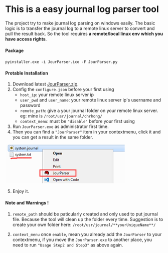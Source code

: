 # This is a easy journal log parser tool

The project try to make journal log parsing on windows easily. The basic logic is to transfer the journal log to a remote linux server to convert and pull the result back. So the tool requires **a remote/local linux env which you have access rights**.

#### Package
`pyinstaller.exe -i JourParser.ico -F JourParser.py`

#### Protable Installation
1. Download latest [JourParser.zip](https://github.com/chrhong/JourParser/releases/tag/v1.0).
2. Config the `configure.json` before your first using
    * `host_ip`: your remote linux server ip
    * `user_pwd` and `user_name`: your remote linux server ip's username and password
    * `remote_path`: give a your journal folder on your remote linux server. eg: mine is `/root/usr/journal/chrhong/`
    * `context_menu`: must be `"disable"` before your first using
3. Run `JourParser.exe` as administrator first time.
4. Then you can find a `"JourParser"` item in your contextmenu, click it and you can get a result in the same folder.

![](demo.png)

5. Enjoy it.

#### **Note and Warnings !**
1. `remote_path` should be paticularly created and only used to put journal file. Because the tool will clean up the folder every time.
Suggestion is to create your own folder here: `/root/usr/journal/**yourUniqueName**/`

2. `context_menu` once `enable`, mean you already add the `JourParser` to your contextmenu, if you move the `JourParser.exe` to another place, you need to run `"Usage Step2 and Step3"` as above again.
